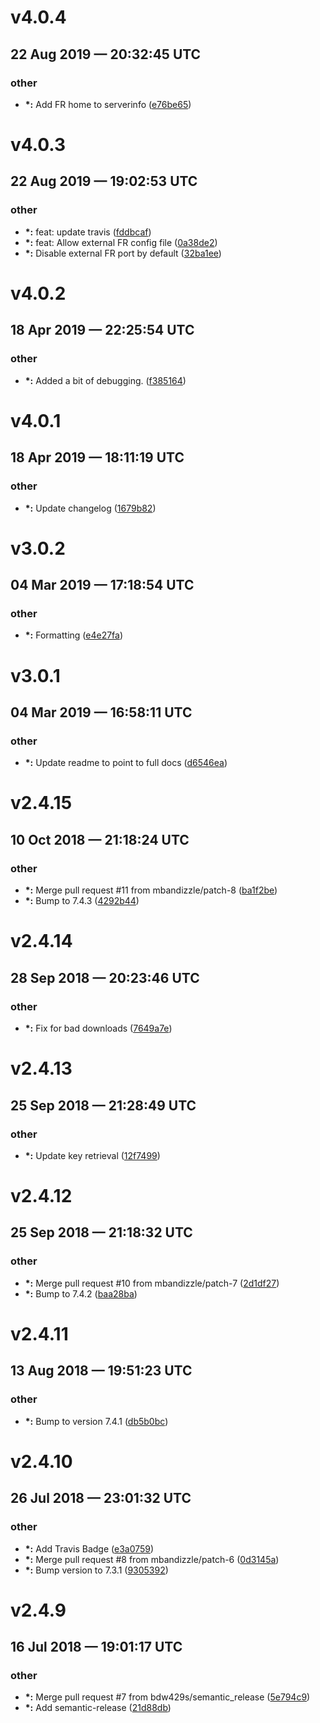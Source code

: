 # v4.0.4
## 22 Aug 2019 — 20:32:45 UTC

### other

+ __\*:__ Add FR home to serverinfo
 ([e76be65](https://github.com/bdw429s/commandbox-fusionreactor//commit/e76be65773000c4cd013b745a246497723273d72))


# v4.0.3
## 22 Aug 2019 — 19:02:53 UTC

### other

+ __\*:__ feat: update travis
 ([fddbcaf](https://github.com/bdw429s/commandbox-fusionreactor//commit/fddbcafa1203725d1debb6f9ea756d4414c5fd9f))
+ __\*:__ feat: Allow external FR config file
 ([0a38de2](https://github.com/bdw429s/commandbox-fusionreactor//commit/0a38de2eb10447ce1c39659e63e67fb6f5abdbcd))
+ __\*:__ Disable external FR port by default
 ([32ba1ee](https://github.com/bdw429s/commandbox-fusionreactor//commit/32ba1ee511e06d923e4d70040cd986cfb1727a89))


# v4.0.2
## 18 Apr 2019 — 22:25:54 UTC

### other

+ __\*:__ Added a bit of debugging.
 ([f385164](https://github.com/bdw429s/commandbox-fusionreactor//commit/f38516492306bdcc98615b04cd8559a0c85fb670))


# v4.0.1
## 18 Apr 2019 — 18:11:19 UTC

### other

+ __\*:__ Update changelog
 ([1679b82](https://github.com/bdw429s/commandbox-fusionreactor//commit/1679b8204908e7698885affe7231394284db889c))


# v3.0.2
## 04 Mar 2019 — 17:18:54 UTC

### other

+ __\*:__ Formatting
 ([e4e27fa](https://github.com/bdw429s/commandbox-fusionreactor//commit/e4e27fae785c6da9567f89575b5a32a8a7176098))


# v3.0.1
## 04 Mar 2019 — 16:58:11 UTC

### other

+ __\*:__ Update readme to point to full docs
 ([d6546ea](https://github.com/bdw429s/commandbox-fusionreactor//commit/d6546eabcc4673b12c1c9ab97a16e4f686697289))


# v2.4.15
## 10 Oct 2018 — 21:18:24 UTC

### other

+ __\*:__ Merge pull request #11 from mbandizzle/patch-8 ([ba1f2be](https://github.com/bdw429s/commandbox-fusionreactor//commit/ba1f2beda441ba10976bf78870c571d1c349ce34))
+ __\*:__ Bump to 7.4.3 ([4292b44](https://github.com/bdw429s/commandbox-fusionreactor//commit/4292b44e6a05dc98a027f090e5dd4beb371ae6c2))


# v2.4.14
## 28 Sep 2018 — 20:23:46 UTC

### other

+ __\*:__ Fix for bad downloads
 ([7649a7e](https://github.com/bdw429s/commandbox-fusionreactor//commit/7649a7e62b07ea718db3cb7f1419ab6a6921935d))


# v2.4.13
## 25 Sep 2018 — 21:28:49 UTC

### other

+ __\*:__ Update key retrieval ([12f7499](https://github.com/bdw429s/commandbox-fusionreactor//commit/12f74990f628154bf60e7761e44f53c1dd2cb32d))


# v2.4.12
## 25 Sep 2018 — 21:18:32 UTC

### other

+ __\*:__ Merge pull request #10 from mbandizzle/patch-7 ([2d1df27](https://github.com/bdw429s/commandbox-fusionreactor//commit/2d1df27b6bf3c09f18d5a4717e791c0860dbe379))
+ __\*:__ Bump to 7.4.2 ([baa28ba](https://github.com/bdw429s/commandbox-fusionreactor//commit/baa28ba64dff2a56385c437d976c460d462bfda5))


# v2.4.11
## 13 Aug 2018 — 19:51:23 UTC

### other

+ __\*:__ Bump to version 7.4.1 ([db5b0bc](https://github.com/bdw429s/commandbox-fusionreactor//commit/db5b0bc7f4dabfe2820d4269ff8053412227d485))


# v2.4.10
## 26 Jul 2018 — 23:01:32 UTC

### other

+ __\*:__ Add Travis Badge ([e3a0759](https://github.com/bdw429s/commandbox-fusionreactor//commit/e3a0759cd45a43813b508f88039280923d6ffa72))
+ __\*:__ Merge pull request #8 from mbandizzle/patch-6 ([0d3145a](https://github.com/bdw429s/commandbox-fusionreactor//commit/0d3145ad5a68574835a4dc7ec5a900d711675f16))
+ __\*:__ Bump version to 7.3.1 ([9305392](https://github.com/bdw429s/commandbox-fusionreactor//commit/93053921f562f61f7aeaea42ff697a5a57eb8373))


# v2.4.9
## 16 Jul 2018 — 19:01:17 UTC

### other

+ __\*:__ Merge pull request #7 from bdw429s/semantic_release ([5e794c9](https://github.com/bdw429s/commandbox-fusionreactor//commit/5e794c926624f8935d59bb64e2b7c2ff63bb3f68))
+ __\*:__ Add semantic-release ([21d88db](https://github.com/bdw429s/commandbox-fusionreactor//commit/21d88db4a3e33da51a2488155a99c77232d6d5c0))
